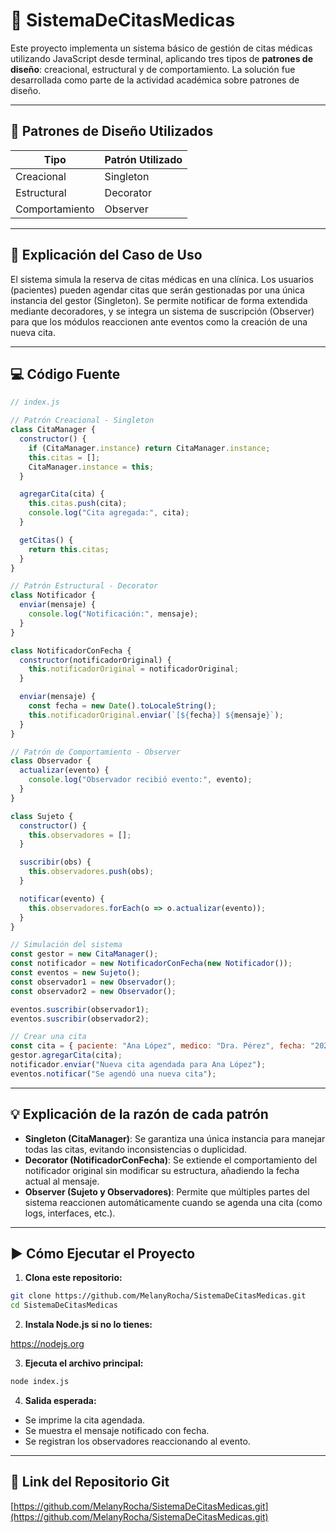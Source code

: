 # 🏥 SistemaDeCitasMedicas

Este proyecto implementa un sistema básico de gestión de citas médicas utilizando JavaScript desde terminal, aplicando tres tipos de **patrones de diseño**: creacional, estructural y de comportamiento. La solución fue desarrollada como parte de la actividad académica sobre patrones de diseño.

---

## 🧩 Patrones de Diseño Utilizados

| Tipo             | Patrón Utilizado         |
|------------------|--------------------------|
| Creacional       | Singleton                |
| Estructural      | Decorator                |
| Comportamiento   | Observer                 |

---

## 📝 Explicación del Caso de Uso

El sistema simula la reserva de citas médicas en una clínica. Los usuarios (pacientes) pueden agendar citas que serán gestionadas por una única instancia del gestor (Singleton). Se permite notificar de forma extendida mediante decoradores, y se integra un sistema de suscripción (Observer) para que los módulos reaccionen ante eventos como la creación de una nueva cita.

---

## 💻 Código Fuente

```javascript
// index.js

// Patrón Creacional - Singleton
class CitaManager {
  constructor() {
    if (CitaManager.instance) return CitaManager.instance;
    this.citas = [];
    CitaManager.instance = this;
  }

  agregarCita(cita) {
    this.citas.push(cita);
    console.log("Cita agregada:", cita);
  }

  getCitas() {
    return this.citas;
  }
}

// Patrón Estructural - Decorator
class Notificador {
  enviar(mensaje) {
    console.log("Notificación:", mensaje);
  }
}

class NotificadorConFecha {
  constructor(notificadorOriginal) {
    this.notificadorOriginal = notificadorOriginal;
  }

  enviar(mensaje) {
    const fecha = new Date().toLocaleString();
    this.notificadorOriginal.enviar(`[${fecha}] ${mensaje}`);
  }
}

// Patrón de Comportamiento - Observer
class Observador {
  actualizar(evento) {
    console.log("Observador recibió evento:", evento);
  }
}

class Sujeto {
  constructor() {
    this.observadores = [];
  }

  suscribir(obs) {
    this.observadores.push(obs);
  }

  notificar(evento) {
    this.observadores.forEach(o => o.actualizar(evento));
  }
}

// Simulación del sistema
const gestor = new CitaManager();
const notificador = new NotificadorConFecha(new Notificador());
const eventos = new Sujeto();
const observador1 = new Observador();
const observador2 = new Observador();

eventos.suscribir(observador1);
eventos.suscribir(observador2);

// Crear una cita
const cita = { paciente: "Ana López", medico: "Dra. Pérez", fecha: "2025-05-12 10:00" };
gestor.agregarCita(cita);
notificador.enviar("Nueva cita agendada para Ana López");
eventos.notificar("Se agendó una nueva cita");
```

---

## 💡 Explicación de la razón de cada patrón

- **Singleton (CitaManager)**: Se garantiza una única instancia para manejar todas las citas, evitando inconsistencias o duplicidad.
- **Decorator (NotificadorConFecha)**: Se extiende el comportamiento del notificador original sin modificar su estructura, añadiendo la fecha actual al mensaje.
- **Observer (Sujeto y Observadores)**: Permite que múltiples partes del sistema reaccionen automáticamente cuando se agenda una cita (como logs, interfaces, etc.).

---

## ▶️ Cómo Ejecutar el Proyecto

1. **Clona este repositorio:**

```bash
git clone https://github.com/MelanyRocha/SistemaDeCitasMedicas.git
cd SistemaDeCitasMedicas
```

2. **Instala Node.js si no lo tienes:**

https://nodejs.org

3. **Ejecuta el archivo principal:**

```bash
node index.js
```

4. **Salida esperada:**

- Se imprime la cita agendada.
- Se muestra el mensaje notificado con fecha.
- Se registran los observadores reaccionando al evento.

---

## 🔗 Link del Repositorio Git

[https://github.com/MelanyRocha/SistemaDeCitasMedicas.git](https://github.com/MelanyRocha/SistemaDeCitasMedicas.git)
